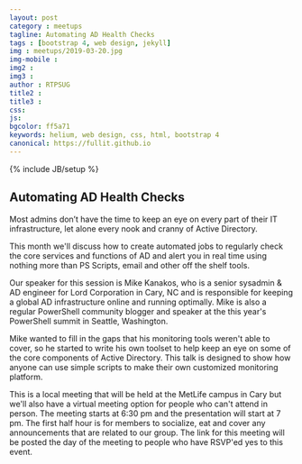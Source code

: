 ```yaml
---
layout: post
category : meetups
tagline: Automating AD Health Checks
tags : [bootstrap 4, web design, jekyll]
img : meetups/2019-03-20.jpg
img-mobile : 
img2 : 
img3 : 
author : RTPSUG
title2 : 
title3 : 
css: 
js: 
bgcolor: ff5a71
keywords: helium, web design, css, html, bootstrap 4
canonical: https://fullit.github.io
---
```

{% include JB/setup %}

## Automating AD Health Checks

Most admins don’t have the time to keep an eye on every part of their IT infrastructure, let alone every nook and cranny of Active Directory.<!--more-->

This month we'll discuss how to create automated jobs to regularly check the core services and functions of AD and alert you in real time using nothing more than PS Scripts, email and other off the shelf tools.

Our speaker for this session is Mike Kanakos, who is a senior sysadmin & AD engineer for Lord Corporation in Cary, NC and is responsible for keeping a global AD infrastructure online and running optimally. Mike is also a regular PowerShell community blogger and speaker at the this year's PowerShell summit in Seattle, Washington.

Mike wanted to fill in the gaps that his monitoring tools weren't able to cover, so he started to write his own toolset to help keep an eye on some of the core components of Active Directory. This talk is designed to show how anyone can use simple scripts to make their own customized monitoring platform.

This is a local meeting that will be held at the MetLife campus in Cary but we'll also have a virtual meeting option for people who can't attend in person. The meeting starts at 6:30 pm and the presentation will start at 7 pm. The first half hour is for members to socialize, eat and cover any announcements that are related to our group. The link for this meeting will be posted the day of the meeting to people who have RSVP'ed yes to this event.
